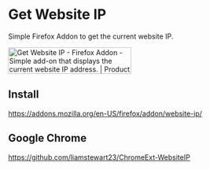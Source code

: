 # Get Website IP
Simple Firefox Addon to get the current website IP.

<a href="https://www.producthunt.com/posts/get-website-ip-firefox-addon?utm_source=badge-featured&utm_medium=badge&utm_souce=badge-get-website-ip-firefox-addon" target="_blank"><img src="https://api.producthunt.com/widgets/embed-image/v1/featured.svg?post_id=156765&theme=dark" alt="Get Website IP - Firefox Addon - Simple add-on that displays the current website IP address. | Product Hunt Embed" style="width: 250px; height: 54px;" width="250px" height="54px" /></a>

## Install
https://addons.mozilla.org/en-US/firefox/addon/website-ip/

## Google Chrome

https://github.com/liamstewart23/ChromeExt-WebsiteIP
